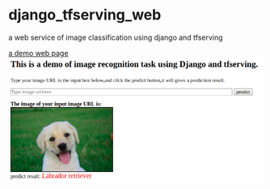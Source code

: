 # django_tfserving_web
a web service of image classification using django and tfserving

[a demo web page](http://47.101.197.166:8080/search-form)
![web page](https://github.com/Jerryzhangzhao/django_tfserving_web/blob/master/img_src/web_page.png)

